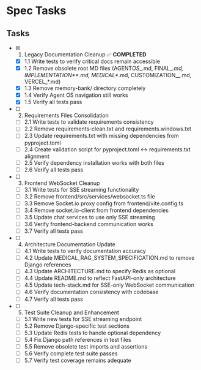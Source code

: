 # Spec Tasks

## Tasks

- [x] 1. Legacy Documentation Cleanup ✅ **COMPLETED**
  - [x] 1.1 Write tests to verify critical docs remain accessible
  - [x] 1.2 Remove obsolete root MD files (AGENT*OS*\_.md, FINAL\__.md, IMPLEMENTATION*\*.md, MEDICAL*_.md, CUSTOMIZATION\_\_.md, VERCEL\_\*.md)
  - [x] 1.3 Remove memory-bank/ directory completely
  - [x] 1.4 Verify Agent OS navigation still works
  - [x] 1.5 Verify all tests pass

- [ ] 2. Requirements Files Consolidation
  - [ ] 2.1 Write tests to validate requirements consistency
  - [ ] 2.2 Remove requirements-clean.txt and requirements.windows.txt
  - [ ] 2.3 Update requirements.txt with missing dependencies from pyproject.toml
  - [ ] 2.4 Create validation script for pyproject.toml ↔ requirements.txt alignment
  - [ ] 2.5 Verify dependency installation works with both files
  - [ ] 2.6 Verify all tests pass

- [ ] 3. Frontend WebSocket Cleanup
  - [ ] 3.1 Write tests for SSE streaming functionality
  - [ ] 3.2 Remove frontend/src/services/websocket.ts file
  - [ ] 3.3 Remove Socket.io proxy config from frontend/vite.config.ts
  - [ ] 3.4 Remove socket.io-client from frontend dependencies
  - [ ] 3.5 Update chat services to use only SSE streaming
  - [ ] 3.6 Verify frontend-backend communication works
  - [ ] 3.7 Verify all tests pass

- [ ] 4. Architecture Documentation Update
  - [ ] 4.1 Write tests to verify documentation accuracy
  - [ ] 4.2 Update MEDICAL_RAG_SYSTEM_SPECIFICATION.md to remove Django references
  - [ ] 4.3 Update ARCHITECTURE.md to specify Redis as optional
  - [ ] 4.4 Update README.md to reflect FastAPI-only architecture
  - [ ] 4.5 Update tech-stack.md for SSE-only WebSocket communication
  - [ ] 4.6 Verify documentation consistency with codebase
  - [ ] 4.7 Verify all tests pass

- [ ] 5. Test Suite Cleanup and Enhancement
  - [ ] 5.1 Write new tests for SSE streaming endpoint
  - [ ] 5.2 Remove Django-specific test sections
  - [ ] 5.3 Update Redis tests to handle optional dependency
  - [ ] 5.4 Fix Django path references in test files
  - [ ] 5.5 Remove obsolete test imports and assertions
  - [ ] 5.6 Verify complete test suite passes
  - [ ] 5.7 Verify test coverage remains adequate
